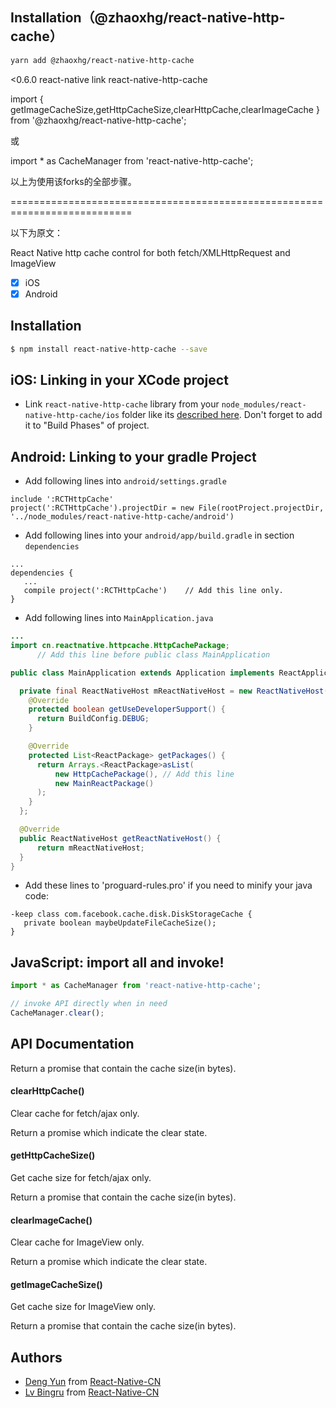 ## Installation（@zhaoxhg/react-native-http-cache）

```sh
yarn add @zhaoxhg/react-native-http-cache
```

<0.6.0
react-native link react-native-http-cache

import { getImageCacheSize,getHttpCacheSize,clearHttpCache,clearImageCache } from '@zhaoxhg/react-native-http-cache';

或

import * as CacheManager from 'react-native-http-cache';

以上为使用该forks的全部步骤。

===========================================================================

以下为原文：

React Native http cache control for both fetch/XMLHttpRequest and ImageView

- [x] iOS
- [x] Android

## Installation

```sh
$ npm install react-native-http-cache --save
```

## iOS: Linking in your XCode project

- Link `react-native-http-cache` library from your `node_modules/react-native-http-cache/ios` folder like its
  [described here](http://facebook.github.io/react-native/docs/linking-libraries-ios.html).
  Don't forget to add it to "Build Phases" of project.

## Android: Linking to your gradle Project

- Add following lines into `android/settings.gradle`

```
include ':RCTHttpCache'
project(':RCTHttpCache').projectDir = new File(rootProject.projectDir, '../node_modules/react-native-http-cache/android')
```

- Add following lines into your `android/app/build.gradle` in section `dependencies`

```
...
dependencies {
   ...
   compile project(':RCTHttpCache')    // Add this line only.
}
```

- Add following lines into `MainApplication.java`

```java
...
import cn.reactnative.httpcache.HttpCachePackage;
      // Add this line before public class MainApplication

public class MainApplication extends Application implements ReactApplication {

  private final ReactNativeHost mReactNativeHost = new ReactNativeHost(this) {
    @Override
    protected boolean getUseDeveloperSupport() {
      return BuildConfig.DEBUG;
    }

    @Override
    protected List<ReactPackage> getPackages() {
      return Arrays.<ReactPackage>asList(
          new HttpCachePackage(), // Add this line
          new MainReactPackage()
      );
    }
  };

  @Override
  public ReactNativeHost getReactNativeHost() {
      return mReactNativeHost;
  }
}
```

- Add these lines to 'proguard-rules.pro' if you need to minify your java code:

```
-keep class com.facebook.cache.disk.DiskStorageCache {
   private boolean maybeUpdateFileCacheSize();
}
```

## JavaScript: import all and invoke!

```js
import * as CacheManager from 'react-native-http-cache';

// invoke API directly when in need
CacheManager.clear();

```

## API Documentation


Return a promise that contain the cache size(in bytes).

#### clearHttpCache()

Clear cache for fetch/ajax only.

Return a promise which indicate the clear state.

#### getHttpCacheSize()

Get cache size for fetch/ajax only.

Return a promise that contain the cache size(in bytes).

#### clearImageCache()

Clear cache for ImageView only.

Return a promise which indicate the clear state.

#### getImageCacheSize()

Get cache size for ImageView only.

Return a promise that contain the cache size(in bytes).

## Authors

- [Deng Yun](https://github.com/tdzl2003) from [React-Native-CN](https://github.com/reactnativecn)
- [Lv Bingru](https://github.com/lvbingru) from [React-Native-CN](https://github.com/reactnativecn)
